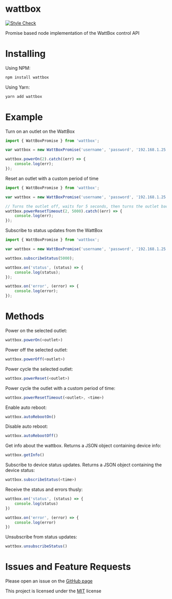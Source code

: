 # wattbox
[![Style Check](https://github.com/JTF4/wattbox/actions/workflows/lint.yaml/badge.svg)](https://github.com/JTF4/wattbox/actions/workflows/lint.yaml)

Promise based node implementation of the WattBox control API

# Installing

Using NPM:
```bash
npm install wattbox
```

Using Yarn:
```bash
yarn add wattbox
```

# Example

Turn on an outlet on the WattBox
```js
import { WattBoxPromise } from 'wattbox';

var wattbox = new WattBoxPromise('username', 'password', '192.168.1.25');

wattbox.powerOn(2).catch((err) => {
    console.log(err);
});
```

Reset an outlet with a custom period of time
```js
import { WattBoxPromise } from 'wattbox';

var wattbox = new WattBoxPromise('username', 'password', '192.168.1.25');

// Turns the outlet off, waits for 5 seconds, then turns the outlet back on
wattbox.powerResetTimeout(2, 5000).catch((err) => {
    console.log(err);
});
```

Subscribe to status updates from the WattBox
```js
import { WattBoxPromise } from 'wattbox';

var wattbox = new WattBoxPromise('username', 'password', '192.168.1.25');

wattbox.subscribeStatus(5000);

wattbox.on('status', (status) => {
    console.log(status);
});

wattbox.on('error', (error) => {
    console.log(error);
});
```

# Methods

Power on the selected outlet:
```js
wattbox.powerOn(<outlet>)
```

Power off the selected outlet:
```js
wattbox.powerOff(<outlet>)
```

Power cycle the selected outlet:
```js
wattbox.powerReset(<outlet>)
```

Power cycle the outlet with a custom period of time:
```js
wattbox.powerResetTimeout(<outlet>, <time>)
```

Enable auto reboot:
```js
wattbox.autoRebootOn()
```

Disable auto reboot:
```js
wattbox.autoRebootOff()
```

Get info about the wattbox. Returns a JSON object containing device info:
```js
wattbox.getInfo()
``` 

Subscribe to device status updates. Returns a JSON object containing the device status:
```js
wattbox.subscribeStatus(<time>)
```

Receive the status and errors thusly:
```js
wattbox.on('status', (status) => {
    console.log(status)
})

wattbox.on('error', (error) => {
    console.log(error)
})
```

Unsubscribe from status updates:
```js
wattbox.unsubscribeStatus()
```

# Issues and Feature Requests
Please open an issue on the [GitHub page](https://github.com/jtf4/wattbox)

This project is licensed under the [MIT](https://github.com/JTF4/wattbox/blob/master/LICENSE.md) license
